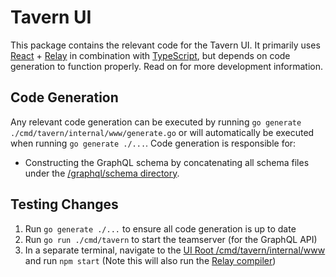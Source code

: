 # Tavern UI
This package contains the relevant code for the Tavern UI. It primarily uses [React](https://reactjs.org/docs/getting-started.html) + [Relay](https://relay.dev/docs/guided-tour/) in combination with [TypeScript](https://www.typescriptlang.org/), but depends on code generation to function properly. Read on for more development information.

## Code Generation
Any relevant code generation can be executed by running `go generate ./cmd/tavern/internal/www/generate.go` or will automatically be executed when running `go generate ./...`. Code generation is responsible for:

* Constructing the GraphQL schema by concatenating all schema files under the [/graphql/schema directory](https://github.com/KCarretto/realm/tree/main/graphql/schema).

## Testing Changes

1. Run `go generate ./...` to ensure all code generation is up to date
2. Run `go run ./cmd/tavern` to start the teamserver (for the GraphQL API)
3. In a separate terminal, navigate to the [UI Root /cmd/tavern/internal/www](https://github.com/KCarretto/realm/tree/main/cmd/tavern/internal/www) and run `npm start` (Note this will also run the [Relay compiler](https://relay.dev/docs/guides/compiler/)) 
